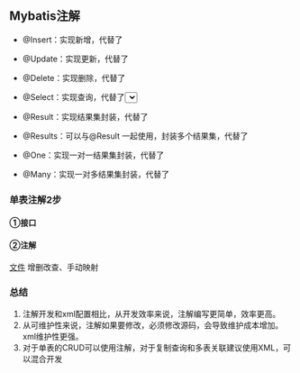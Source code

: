 ## Mybatis注解
* @Insert：实现新增，代替了<insert></insert>
 
* @Update：实现更新，代替了<update></update>

* @Delete：实现删除，代替了<delete></delete>

* @Select：实现查询，代替了<select></select>

* @Result：实现结果集封装，代替了<result></result>

* @Results：可以与@Result 一起使用，封装多个结果集，代替了<resultMap></resultMap>

* @One：实现一对一结果集封装，代替了<association></association>
 
* @Many：实现一对多结果集封装，代替了<collection></collection>

### 单表注解2步  
#### ①接口  

#### ②注解
[文件](./src/cn/com/mryhl/mapper/UserMapper.java)
    增删改查、手动映射



### 总结
1. 注解开发和xml配置相比，从开发效率来说，注解编写更简单，效率更高。
2. 从可维护性来说，注解如果要修改，必须修改源码，会导致维护成本增加。xml维护性更强。
3. 对于单表的CRUD可以使用注解，对于复制查询和多表关联建议使用XML，可以混合开发